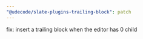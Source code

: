 ```yaml
---
"@udecode/slate-plugins-trailing-block": patch
---
```


fix: insert a trailing block when the editor has 0 child
